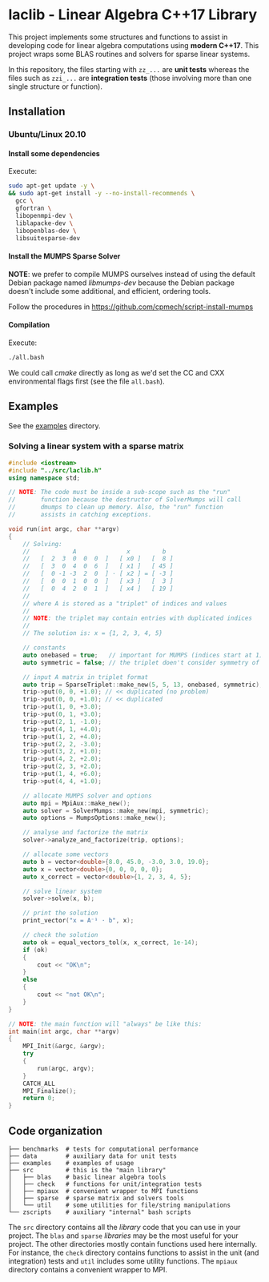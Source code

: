 # laclib - Linear Algebra C++17 Library

This project implements some structures and functions to assist in developing code for linear algebra computations using **modern C++17**. This project wraps some BLAS routines and solvers for sparse linear systems.

In this repository, the files starting with `zz_...` are **unit tests** whereas the files such as `zzi_...` are **integration tests** (those involving more than one single structure or function).

## Installation

### Ubuntu/Linux 20.10

#### Install some dependencies

Execute:

```bash
sudo apt-get update -y \
&& sudo apt-get install -y --no-install-recommends \
  gcc \
  gfortran \
  libopenmpi-dev \
  liblapacke-dev \
  libopenblas-dev \
  libsuitesparse-dev
```
#### Install the MUMPS Sparse Solver

**NOTE**: we prefer to compile MUMPS ourselves instead of using the default Debian package named _libmumps-dev_ because the Debian package doesn't include some additional, and efficient, ordering tools.

Follow the procedures in https://github.com/cpmech/script-install-mumps

#### Compilation

Execute:

```bash
./all.bash
```

We could call _cmake_ directly as long as we'd set the CC and CXX environmental flags first (see the file `all.bash`).

## Examples

See the [examples](https://github.com/cpmech/laclib/tree/main/examples) directory.

### Solving a linear system with a sparse matrix

```c++
#include <iostream>
#include "../src/laclib.h"
using namespace std;

// NOTE: The code must be inside a sub-scope such as the "run"
//       function because the destructor of SolverMumps will call
//       dmumps to clean up memory. Also, the "run" function
//       assists in catching exceptions.

void run(int argc, char **argv)
{
    // Solving:
    //            A              x         b
    //   [  2  3  0  0  0  ]   [ x0 ]   [  8 ]
    //   [  3  0  4  0  6  ]   [ x1 ]   [ 45 ]
    //   [  0 -1 -3  2  0  ] ⋅ [ x2 ] = [ -3 ]
    //   [  0  0  1  0  0  ]   [ x3 ]   [  3 ]
    //   [  0  4  2  0  1  ]   [ x4 ]   [ 19 ]
    //
    // where A is stored as a "triplet" of indices and values
    //
    // NOTE: the triplet may contain entries with duplicated indices
    //
    // The solution is: x = {1, 2, 3, 4, 5}

    // constants
    auto onebased = true;   // important for MUMPS (indices start at 1)
    auto symmetric = false; // the triplet doen't consider symmetry of A

    // input A matrix in triplet format
    auto trip = SparseTriplet::make_new(5, 5, 13, onebased, symmetric);
    trip->put(0, 0, +1.0); // << duplicated (no problem)
    trip->put(0, 0, +1.0); // << duplicated
    trip->put(1, 0, +3.0);
    trip->put(0, 1, +3.0);
    trip->put(2, 1, -1.0);
    trip->put(4, 1, +4.0);
    trip->put(1, 2, +4.0);
    trip->put(2, 2, -3.0);
    trip->put(3, 2, +1.0);
    trip->put(4, 2, +2.0);
    trip->put(2, 3, +2.0);
    trip->put(1, 4, +6.0);
    trip->put(4, 4, +1.0);

    // allocate MUMPS solver and options
    auto mpi = MpiAux::make_new();
    auto solver = SolverMumps::make_new(mpi, symmetric);
    auto options = MumpsOptions::make_new();

    // analyse and factorize the matrix
    solver->analyze_and_factorize(trip, options);

    // allocate some vectors
    auto b = vector<double>{8.0, 45.0, -3.0, 3.0, 19.0};
    auto x = vector<double>{0, 0, 0, 0, 0};
    auto x_correct = vector<double>{1, 2, 3, 4, 5};

    // solve linear system
    solver->solve(x, b);

    // print the solution
    print_vector("x = A⁻¹ ⋅ b", x);

    // check the solution
    auto ok = equal_vectors_tol(x, x_correct, 1e-14);
    if (ok)
    {
        cout << "OK\n";
    }
    else
    {
        cout << "not OK\n";
    }
}

// NOTE: the main function will "always" be like this:
int main(int argc, char **argv)
{
    MPI_Init(&argc, &argv);
    try
    {
        run(argc, argv);
    }
    CATCH_ALL
    MPI_Finalize();
    return 0;
}

```

## Code organization

```
├── benchmarks  # tests for computational performance
├── data        # auxiliary data for unit tests
├── examples    # examples of usage
├── src         # this is the "main library"
│   ├── blas    # basic linear algebra tools
│   ├── check   # functions for unit/integration tests
│   ├── mpiaux  # convenient wrapper to MPI functions
│   ├── sparse  # sparse matrix and solvers tools
│   └── util    # some utilities for file/string manipulations
└── zscripts    # auxiliary "internal" bash scripts
```

The `src` directory contains all the _library_ code that you can use in your project. The `blas` and `sparse` _libraries_ may be the most useful for your project. The other directories mostly contain functions used here internally. For instance, the `check` directory contains functions to assist in the unit (and integration) tests and `util` includes some utility functions.  The `mpiaux` directory contains a convenient wrapper to MPI.
